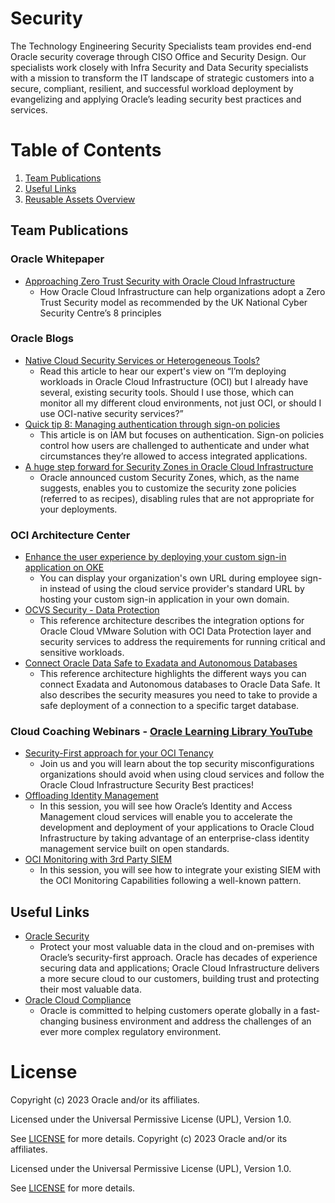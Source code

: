 # Security

The Technology Engineering Security Specialists team provides end-end Oracle security coverage through CISO Office and Security Design. Our specialists work closely with Infra Security and Data Security specialists with a mission to transform the IT landscape of strategic customers into a secure, compliant, resilient, and successful workload deployment by evangelizing and applying Oracle’s leading security best practices and services.

# Table of Contents
 
1. [Team Publications](#team-publications)
2. [Useful Links](#useful-links)
3. [Reusable Assets Overview](#reusable-assets-overview)
 
## Team Publications
 
### Oracle Whitepaper
 
- [Approaching Zero Trust Security with Oracle Cloud Infrastructure](https://www.oracle.com/a/ocom/docs/whitepaper-zero-trust-security-oci.pdf)
    - How Oracle Cloud Infrastructure can help organizations adopt a Zero Trust Security model as recommended by the UK National Cyber Security Centre’s 8 principles
 
### Oracle Blogs

- [Native Cloud Security Services or Heterogeneous Tools?](https://blogs.oracle.com/cloudsecurity/post/native-cloud-security-services-or-heterogeneous-tools)
  - Read this article to hear our expert's view on “I’m deploying workloads in Oracle Cloud Infrastructure (OCI) but I already have several, existing security tools. Should I use those, which can monitor all my different cloud environments, not just OCI, or should I use OCI-native security services?”
- [Quick tip 8: Managing authentication through sign-on policies](https://blogs.oracle.com/cloudsecurity/post/quick-tip-8-managing-authentication-through-signon-policies)
   - This article is on IAM but focuses on authentication. Sign-on policies control how users are challenged to authenticate and under what circumstances they’re allowed to access integrated applications.
- [A huge step forward for Security Zones in Oracle Cloud Infrastructure](https://blogs.oracle.com/cloudsecurity/post/a-huge-step-forward-for-security-zones-in-oci)
    - Oracle announced custom Security Zones, which, as the name suggests, enables you to customize the security zone policies (referred to as recipes), disabling rules that are not appropriate for your deployments.
      
### OCI Architecture Center
 
- [Enhance the user experience by deploying your custom sign-in application on OKE](https://docs.oracle.com/en/solutions/enhance-ux-custom-signin-app-oke/index.html)
    - You can display your organization's own URL during employee sign-in instead of using the cloud service provider's standard URL by hosting your custom sign-in application in your own domain.
- [OCVS Security - Data Protection](https://docs.oracle.com/en/solutions/oci-security-ocvs/index.html#GUID-A59FC475-6C3B-4589-8151-4ED088E4AC91)
   - This reference architecture describes the integration options for Oracle Cloud VMware Solution with OCI Data Protection layer and security services to address the requirements for running critical and sensitive workloads. 
-  [Connect Oracle Data Safe to Exadata and Autonomous Databases](https://docs.oracle.com/en/solutions/data-safe-exadata-adb/index.html)
    - This reference architecture highlights the different ways you can connect Exadata and Autonomous databases to Oracle Data Safe. It also describes the security measures you need to take to provide a safe deployment of a connection to a specific target database.
 
### Cloud Coaching Webinars - [Oracle Learning Library YouTube](https://www.youtube.com/@OracleLearning)

-  [Security-First approach for your OCI Tenancy](https://www.youtube.com/watch?v=ZB87VUcK6Tg)
     - Join us and you will learn about the top security misconfigurations organizations should avoid when using cloud services and follow the Oracle Cloud Infrastructure Security Best practices!
-  [Offloading Identity Management](https://www.youtube.com/watch?v=MdA_M2JnoxM)
     - In this session, you will see how Oracle’s Identity and Access Management cloud services will enable you to accelerate the development and deployment of your applications to Oracle Cloud Infrastructure by taking advantage of an enterprise-class identity management service built on open standards.
 -  [OCI Monitoring with 3rd Party SIEM](https://www.youtube.com/watch?v=UPdPZPWOZIs)
     - In this session, you will see how to integrate your existing SIEM with the OCI Monitoring Capabilities following a well-known pattern.
     
## Useful Links
 
- [Oracle Security](https://www.oracle.com/security/)
    - Protect your most valuable data in the cloud and on-premises with Oracle’s security-first approach. Oracle has decades of experience securing data and applications; Oracle Cloud Infrastructure delivers a more secure cloud to our customers, building trust and protecting their most valuable data.
 - [Oracle Cloud Compliance](https://www.oracle.com/corporate/cloud-compliance/)
     - Oracle is committed to helping customers operate globally in a fast-changing business environment and address the challenges of an ever more complex regulatory environment. 
 
# License

Copyright (c) 2023 Oracle and/or its affiliates.
 
Licensed under the Universal Permissive License (UPL), Version 1.0.
 
See [LICENSE](https://github.com/oracle-devrel/technology-engineering/blob/folder-structure/LICENSE) for more details.
Copyright (c) 2023 Oracle and/or its affiliates.

Licensed under the Universal Permissive License (UPL), Version 1.0.

See [LICENSE](https://github.com/oracle-devrel/technology-engineering/blob/folder-structure/LICENSE) for more details.
